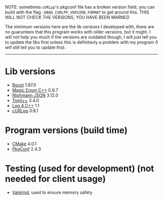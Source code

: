 NOTE: sometimes `cURLpp`'s pkgconf file has a broken version field, you can build with the flag `-DBAD_CURLPP_VERSION_FORMAT` to get around this. THIS WILL NOT CHECK THE VERSIONS, YOU HAVE BEEN WARNED

The minimum versions here are the lib versions I developed with, there are no guaruntees that this program works with older versions, but it might. I will not help you much if the versions are outdated though, I will just tell you to update the libs first unless this is definitavly a problem with my program (I will still tell you to update tho).

---
# Lib versions
- [Boost](https://www.boost.org/) 1.87.0
- [Magic Enum C++](https://github.com/Neargye/magic_enum) 0.9.7
- [Nlohmann JSON](https://github.com/nlohmann/json) 3.12.0
- [Toml++](https://marzer.github.io/tomlplusplus/) 3.4.0
- [Log 4 C++](https://log4cpp.sourceforge.net/) 1.1
- [cURLpp](https://www.curlpp.org/) 0.8.1

# Program versions (build time)
- [CMake](https://cmake.org) 4.0.1
- [PkgConf](http://pkgconf.org/) 2.4.3

# Testing (used for development) (not needed for client usage)
- [Valgrind](https://valgrind.org/), used to ensure memory safety